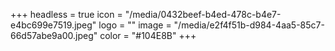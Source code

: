 +++
headless = true
icon = "/media/0432beef-b4ed-478c-b4e7-e4bc699e7519.jpeg"
logo = ""
image = "/media/e2f4f51b-d984-4aa5-85c7-66d57abe9a00.jpeg"
color = "#104E8B"
+++

